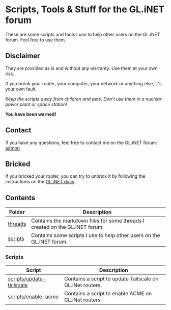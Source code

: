 # Scripts, Tools & Stuff for the GL.iNET forum

These are some scripts and tools I use to help other users on the GL.iNET forum. Feel free to use them.

## Disclaimer

They are provided as is and without any warranty. Use them at your own risk.

If you break your router, your computer, your network or anything else, it's your own fault.

*Keep the scripts away from children and pets. Don't use them in a nuclear power plant or space station!*

**You have been warned!**

## Contact

If you have any questions, feel free to contact me on the GL.iNET forum: [admon](https://forum.gl-inet.com/u/admon/summary)

## Bricked

If you bricked your router, you can try to unbrick it by following the instructions on the [GL.iNET docs](https://docs.gl-inet.com/router/en/4/faq/debrick/).

## Contents

Folder | Description
--- | ---
[threads](threads) | Contains the markdown files for some threads I created on the GL.iNET forum.
[scripts](scripts) | Contains some scripts I use to help other users on the GL.iNET forum.

### Scripts

Script | Description
--- | ---
[scripts/update-tailscale](scripts/update-tailscale) | Contains a script to update Tailscale on GL.iNet routers.
[scripts/enable-acme](scripts/enable-acme) | Contains a script to enable ACME on GL.iNet routers.
